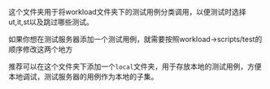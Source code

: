 这个文件夹用于将workload文件夹下的测试用例分类调用，以便测试时选择ut,it,st以及跳过哪些测试。

如果你想在测试服务器添加一个测试用例，就需要按照workload->scripts/test的顺序修改这两个地方

推荐可以在这个文件夹下添加一个`local`文件夹，用于存放本地的测试用例，方便本地调试，测试服务器的用例作为本地的子集。